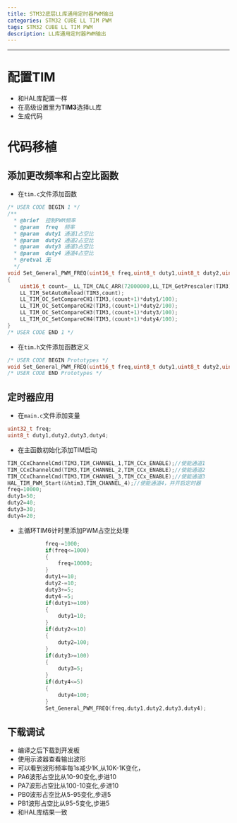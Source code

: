 ```yaml
---
title: STM32底层LL库通用定时器PWM输出
categories: STM32 CUBE LL TIM PWM
tags: STM32 CUBE LL TIM PWM
description: LL库通用定时器PWM输出
---
```

---
# 配置TIM
- 和HAL库配置一样
- 在高级设置里为**TIM3**选择`LL`库
- 生成代码

# 代码移植
## 添加更改频率和占空比函数
- 在`tim.c`文件添加函数

```c
/* USER CODE BEGIN 1 */
/**
  * @brief  控制PWM频率
  * @param  freq  频率
  * @param  duty1 通道1占空比
  * @param  duty2 通道2占空比
  * @param  duty3 通道3占空比
  * @param  duty4 通道4占空比
  * @retval 无
  */
void Set_General_PWM_FREQ(uint16_t freq,uint8_t duty1,uint8_t duty2,uint8_t duty3,uint8_t duty4)
{
    uint16_t count=__LL_TIM_CALC_ARR(72000000,LL_TIM_GetPrescaler(TIM3),freq);
    LL_TIM_SetAutoReload(TIM3,count);
    LL_TIM_OC_SetCompareCH1(TIM3,(count+1)*duty1/100);
    LL_TIM_OC_SetCompareCH2(TIM3,(count+1)*duty2/100);
    LL_TIM_OC_SetCompareCH3(TIM3,(count+1)*duty3/100);
    LL_TIM_OC_SetCompareCH4(TIM3,(count+1)*duty4/100);
}
/* USER CODE END 1 */
```
- 在`tim.h`文件添加函数定义

```c
/* USER CODE BEGIN Prototypes */
void Set_General_PWM_FREQ(uint16_t freq,uint8_t duty1,uint8_t duty2,uint8_t duty3,uint8_t duty4);
/* USER CODE END Prototypes */
```
## 定时器应用
- 在`main.c`文件添加变量

```c
uint32_t freq;
uint8_t duty1,duty2,duty3,duty4;
```
- 在主函数初始化添加TIM启动

```c
TIM_CCxChannelCmd(TIM3,TIM_CHANNEL_1,TIM_CCx_ENABLE);//使能通道1
TIM_CCxChannelCmd(TIM3,TIM_CHANNEL_2,TIM_CCx_ENABLE);//使能通道2
TIM_CCxChannelCmd(TIM3,TIM_CHANNEL_3,TIM_CCx_ENABLE);//使能通道3
HAL_TIM_PWM_Start(&htim3,TIM_CHANNEL_4);//使能通道4，并开启定时器
freq=10000;
duty1=50;
duty2=40;
duty3=30;
duty4=20;
```
- 主循环TIM6计时里添加PWM占空比处理

```c
            freq-=1000;
            if(freq<=1000)
            {
                freq=10000;
            }
            duty1+=10;
            duty2-=10;
            duty3+=5;
            duty4-=5;
            if(duty1>=100)
            {
                duty1=10;
            }
            if(duty2<=10)
            {
                duty2=100;
            }
            if(duty3>=100)
            {
                duty3=5;
            }
            if(duty4<=5)
            {
                duty4=100;
            }
            Set_General_PWM_FREQ(freq,duty1,duty2,duty3,duty4);
```
## 下载调试
- 编译之后下载到开发板
- 使用示波器查看输出波形
- 可以看到波形频率每1s减少1K,从10K-1K变化，
- PA6波形占空比从10-90变化,步进10
- PA7波形占空比从100-10变化,步进10
- PB0波形占空比从5-95变化,步进5
- PB1波形占空比从95-5变化,步进5
- 和HAL库结果一致